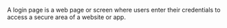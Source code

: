 A login page is a web page or screen where users enter their credentials to access a secure area of a website or app.

